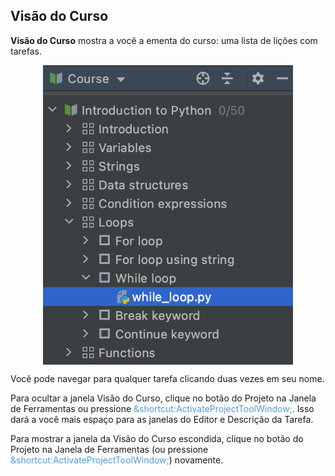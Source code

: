 ## Visão do Curso

<b>Visão do Curso</b> mostra a você a ementa do curso: uma lista de lições com tarefas.

<style>
img {
  display: block;
  margin-left: auto;
  margin-right: auto;
}
</style>
<img src="edu_course_view_dark.png" class="center" width=400>

Você pode navegar para qualquer tarefa clicando duas vezes em seu nome.

Para ocultar a janela Visão do Curso, clique no botão do Projeto na Janela de Ferramentas ou pressione <span style="color: #509DD6">&shortcut:ActivateProjectToolWindow;</span>. Isso dará a você mais espaço para as janelas do Editor e Descrição da Tarefa.

Para mostrar a janela da Visão do Curso escondida, clique no botão do Projeto na Janela de Ferramentas (ou pressione <span style="color: #509DD6">&shortcut:ActivateProjectToolWindow;</span>) novamente.
